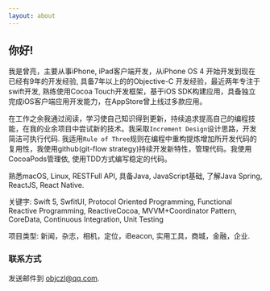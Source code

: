 ```yaml
---
layout: about
---
```


## 你好!

我是曾亮，主要从事iPhone, iPad客户端开发，从iPhone OS 4 开始开发到现在已经有9年的开发经验, 具备7年以上的的Objective-C 开发经验，最近两年专注于swift开发, 熟练使用Cocoa Touch开发框架，基于iOS SDK构建应用，具备独立完成iOS客户端应用开发能力，在AppStore曾上线过多款应用。

在工作之余我通过阅读，学习使自己知识得到更新，持续追求提高自己的编程技能，在我的业余项目中尝试新的技术。我采取`Increment Design`设计思路，开发简洁可执行代码. 我适用`Rule of Three`规则在编程中重构提炼增加所开发代码的复用性，我使用github(git-flow strategy)持续开发新特性，管理代码。我使用CocoaPods管理依, 使用TDD方式编写稳定的代码。

熟悉macOS, Linux, RESTFull API, 具备Java, JavaScript基础, 了解Java Spring, ReactJS, React Native.

关键字: Swift 5, SwfitUI, Protocol Oriented Programming, Functional Reactive
Programming, ReactiveCocoa, MVVM+Coordinator Pattern, CoreData,
Continuous Integration, Unit Testing

项目类型: 新闻，杂志，相机，定位，iBeacon, 实用工具，商城，金融，企业.

### 联系方式

发送邮件到 <a href="mailto:objczl@gmail.com">objczl@qq.com</a>.
